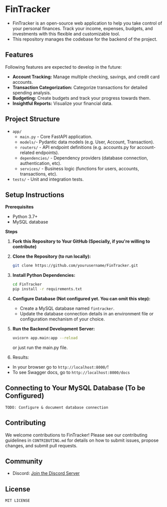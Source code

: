 # FinTracker

* FinTracker is an open-source web application to help you take control of your personal finances.  Track your income, expenses, budgets, and investments with this flexible and customizable tool. 
* This repository manages the codebase for the backend of the project.

## Features
Following features are expected to develop in the future:
* **Account Tracking:** Manage multiple checking, savings, and credit card accounts.
* **Transaction Categorization:** Categorize transactions for detailed spending analysis.
* **Budgeting:** Create budgets and track your progress towards them.
* **Insightful Reports:** Visualize your financial data.

## Project Structure

* `app/`
    * `main.py` - Core FastAPI application.
    * `models/`- Pydantic data models (e.g. User, Account, Transaction).
    * `routers/` - API endpoint definitions (e.g. accounts.py for account-related endpoints).
    * `dependencies/` - Dependency providers (database connection, authentication, etc).
    * `services/` - Business logic (functions for users, accounts, transactions, etc).
* `tests/` - Unit and integration tests.

## Setup Instructions

**Prerequisites**

* Python 3.7+
* MySQL database

**Steps**

1. **Fork this Repository to Your GitHub (Specially, if you're willing to contribute)**

2. **Clone the Repository (to run locally):**
   ```bash
   git clone https://github.com/yourusername/FinTracker.git
   ```

3. **Install Python Dependencies:**
   ```bash
   cd FinTracker
   pip install -r requirements.txt
   ```

4. **Configure Database (Not configured yet. You can omit this step):**
    * Create a MySQL database named `fintracker`.
    * Update the database connection details in an environment file or configuration mechanism of your choice.

5. **Run the Backend Development Server:**
   ```bash
   uvicorn app.main:app --reload
   ```
   or just run the main.py file.
6. Results:
  * In your browser go to `http://localhost:8000/`!
  * To see Swagger docs, go to `http://localhost:8000/docs`

## Connecting to Your MySQL Database (To be Configured)

 `TODO: Configure & document database connection`

## Contributing

We welcome contributions to FinTracker! Please see our contributing guidelines in `CONTRIBUTING.md` for details on how to submit issues, propose changes, and submit pull requests.

## Community
* Discord: [Join the Discord Server](https://discord.gg/PDnbF5Qb)

## License

`MIT LICENSE`
